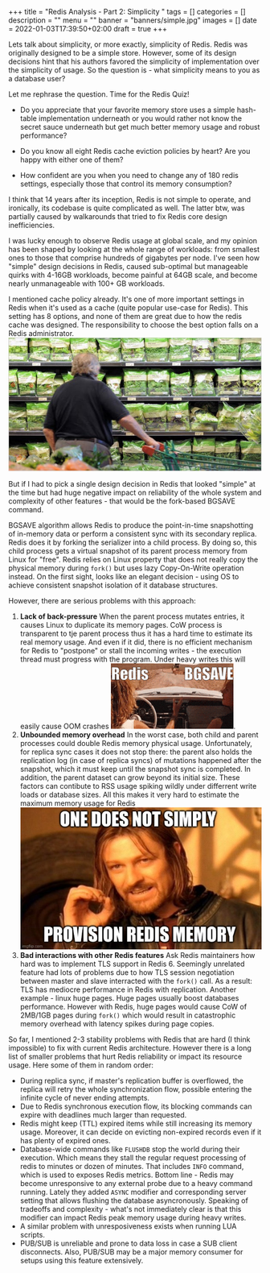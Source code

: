 +++
title = "Redis Analysis - Part 2: Simplicity "
tags = []
categories = []
description = ""
menu = ""
banner = "banners/simple.jpg"
images = []
date = 2022-01-03T17:39:50+02:00
draft = true
+++

Lets talk about simplicity, or more exactly, simplicity of Redis.
Redis was originally designed to be a simple store. However, some of its design decisions hint
that his authors favored the simplicity of implementation over the simplicity of usage.
So the question is - what simplicity means to you as a database user?

<!--more-->
Let me rephrase the question. Time for the Redis Quiz!

 * Do you appreciate that your favorite memory store uses a simple hash-table
implementation underneath or you would rather not know the secret sauce underneath but get
much better memory usage and robust performance?

 * Do you know all eight Redis cache eviction policies by heart? Are you happy with either
one of them?

 * How confident are you when you need to change any of 180 redis settings, especially
those that control its memory consumption?

I think that 14 years after its inception, Redis is not simple to operate, and ironically,
its codebase is quite complicated as well. The latter btw, was partially caused by walkarounds that
tried to fix Redis core design inefficiencies.

I was lucky enough to observe Redis usage at global scale, and
my opinion has been shaped by looking at the whole range of workloads: from smallest ones to those that
comprise hundreds of gigabytes per node. I've seen how "simple" design decisions in Redis,
caused sub-optimal but manageable quirks with 4-16GB workloads, become painful at 64GB scale,
and become nearly unmanageable with 100+ GB workloads.

I mentioned cache policy already. It's one of more important settings in Redis when it's used
as a cache (quite popular use-case for Redis). This setting has 8 options,
and none of them are great due to how the redis cache was designed.
The responsibility to choose the best option falls on a Redis administrator.
![redis configs](/img/choices.jpg)

But if I had to pick a single design decision in Redis that looked "simple" at the time
but had huge negative impact on reliability of the whole system and complexity of other
features - that would be the fork-based BGSAVE command.

BGSAVE algorithm allows Redis to produce the point-in-time snapshotting of in-memory data or
perform a consistent sync with its secondary replica. Redis does it by forking the serializer into a child process. By doing so, this child process gets
a virtual snapshot of its parent process memory from Linux for "free". Redis relies on Linux property that does not really copy the physical memory during `fork()` but
uses lazy Copy-On-Write operation instead. On the first sight, looks like an elegant decision - using OS to achieve consistent snapshot isolation of it database structures.

However, there are serious problems with this approach:
1. **Lack of back-pressure** When the parent process mutates entries, it causes
Linux to duplicate its memory pages. CoW process is transparent to tje parent process thus
it has a hard time to estimate its real memory usage. And even if it did, there is no
efficient mechanism for Redis to "postpone" or stall the incoming writes -
the execution thread must progress with the program. Under heavy writes this will easily
cause OOM crashes ![bgsave](/img/bgsave.gif).
1. **Unbounded memory overhead** In the worst case, both child and parent processes could double
Redis memory physical usage. Unfortunately, for replica sync cases it does not stop there: the parent also holds
the replication log (in case of replica syncs) of mutations happened after the snapshot,
which it must keep until the snapshot sync is completed. In addition, the parent dataset can grow
beyond its initial size. These factors can contibute to RSS usage spiking wildly
under differrent write loads or database sizes. All this makes it very hard to estimate the
maximum memory usage for Redis ![maxmemory](/img/boromir.jpg)
1. **Bad interactions with other Redis features** Ask Redis maintainers how hard was to implement TLS support
in Redis 6. Seemingly unrelated feature had lots of problems due to how TLS session negotiation between
master and slave interracted with the `fork()` call. As a result: TLS has mediocre performance in
Redis with replication. Another example - linux huge pages.  Huge pages usually boost databases performance.
However with Redis, huge pages would cause CoW of 2MB/1GB pages during `fork()` which would result in
catastrophic memory overhead with latency spikes during page copies.

So far, I mentioned 2-3 stability problems with Redis that are hard (I think impossible) to fix with
current Redis architecture. However there is a long list of smaller problems that hurt Redis reliability
or impact its resource usage. Here some of them in random order:
 - During replica sync, if master's replication buffer is overflowed, the replica will retry
   the whole synchronization flow, possible entering the infinite cycle of never ending attempts.
 - Due to Redis synchronous execution flow, its blocking commands can expire with deadlines
   much larger than requested.
 - Redis might keep (TTL) expired items while still increasing its memory usage.
   Moreover, it can decide on evicting non-expired records even if it has plenty of expired ones.
 - Database-wide commands like `FLUSHDB` stop the world during their execution. Which means they
   stall the regular request processing of redis to minutes or dozen of minutes. That includes `INFO`
   command, which is used to exposes Redis metrics. Bottom line - Redis may become unresponsive to any external
   probe due to a heavy command running. Lately they added `ASYNC` modifier and
   corresponding server setting that allows flushing
   the database asyncronously. Speaking of tradeoffs and complexity - what's not immediately clear
   is that this modifier can impact Redis peak memory usage during heavy writes.
 - A similar problem with unresposiveness exists when running LUA scripts.
 - PUB/SUB is unreliable and prone to data loss in case a SUB client disconnects.
   Also, PUB/SUB may be a major memory consumer for setups using this feature extensively.



